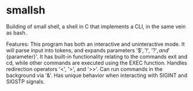 # smallsh
Building of small shell, a shell in C that implements a CLI, in the same vein as bash.

Features:
This program has both an interactive and uninteractive mode.
It will parse input into tokens, and expands parameters '$$', '$!', '$?', and '${parameter}'.
It has built-in functionality relating to the commands exit and cd, while other commands are executed using the EXEC function.
Handles redirection operators '<', '>', and '>>'.
Can run commands in the background via '&'.
Has unique behavior when interacting with SIGINT and SIGSTP signals. 
